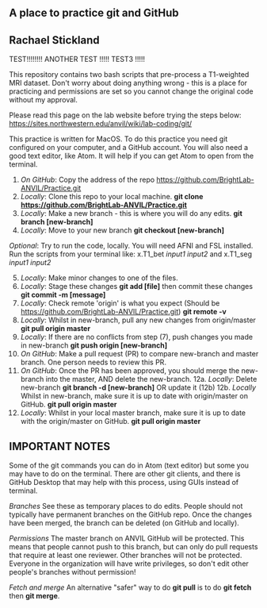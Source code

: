 A place to practice git and GitHub
--------------
Rachael Stickland
--------------

TEST!!!!!!!! 
ANOTHER TEST !!!!!
TEST3 !!!!!

This repository contains two bash scripts that pre-process a T1-weighted MRI dataset.
Don't worry about doing anything wrong - this is a place for practicing and permissions are set so you cannot change the original code without my approval. 

Please read this page on the lab website before trying the steps below: https://sites.northwestern.edu/anvil/wiki/lab-coding/git/

This practice is written for MacOS.
To do this practice you need git configured on your computer, and a GitHub account. 
You will also need a good text editor, like Atom. It will help if you can get Atom to open from the terminal. 

1. *On GitHub*: Copy the address of the repo https://github.com/BrightLab-ANVIL/Practice.git
2. *Locally*: Clone this repo to your local machine.   **git clone https://github.com/BrightLab-ANVIL/Practice.git**
3. *Locally*: Make a new branch  - this is where you will do any edits. **git branch [new-branch]**
4. *Locally*: Move to your new branch **git checkout [new-branch]**

*Optional*: Try to run the code, locally. You will need AFNI and FSL installed. Run the scripts from your terminal like:
x.T1_bet *input1* *input2* and x.T1_seg *input1* *input2*

5. *Locally*: Make minor changes to one of the files. 
6. *Locally*: Stage these changes **git add [file]** then commit these changes **git commit -m [message]**
7. *Locally*: Check remote 'origin' is what you expect (Should be https://github.com/BrightLab-ANVIL/Practice.git) **git remote -v** 
8. *Locally*: Whilst in new-branch, pull any new changes from origin/master **git pull origin master** 
9. *Locally*: If there are no conflicts from step (7), push changes you made in new-branch  **git push origin [new-branch]** 
10. *On GitHub*: Make a pull request (PR) to compare new-branch and master branch. One person needs to review this PR.
11. *On GitHub*: Once the PR has been approved, you should merge the new-branch into the master, AND delete the new-branch. 
12a. *Locally*: Delete new-branch **git branch -d [new-branch]**  OR update it (12b)
12b. *Locally* Whilst in new-branch, make sure it is up to date with origin/master on GitHub. **git pull origin master** 
13. *Locally*: Whilst in your local master branch, make sure it is up to date with the origin/master on GitHub. **git pull origin master** 

IMPORTANT NOTES
--------------

Some of the git commands you can do in Atom (text editor) but some you may have to do on the terminal. 
There are other git clients, and there is GitHub Desktop that may help with this process, using GUIs instead of terminal.

*Branches*
See these as temporary places to do edits. People should not typically have permanent branches on the GitHub repo. Once the changes have been merged, the branch can be deleted (on GitHub and locally). 

*Permissions*
The master branch on ANVIL GitHub will be protected. This means that people cannot push to this branch, but can only do pull requests that require at least one reviewer. Other branches will not be protected. Everyone in the organization will have write privileges, so don't edit other people's branches without permission! 

*Fetch and merge*
An alternative "safer" way to do **git pull** is to do **git fetch** then **git merge**.

